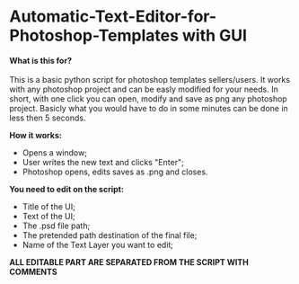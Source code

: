 # Automatic-Text-Editor-for-Photoshop-Templates with GUI

**What is this for?**<br><br>
This is a basic python script for photoshop templates sellers/users.
It works with any photoshop project and can be easly modified for your needs.
In short, with one click you can open, modify and save as png any photoshop project.
Basicly what you would have to do in some minutes can be done in less then 5 seconds.

**How it works:**
- Opens a window;
- User writes the new text and clicks "Enter";
- Photoshop opens, edits saves as .png and closes.



**You need to edit on the script:**
- Title of the UI;
- Text of the UI;
- The .psd file path;
- The pretended path destination of the final file;
- Name of the Text Layer you want to edit;

**ALL EDITABLE PART ARE SEPARATED FROM THE SCRIPT WITH COMMENTS**
